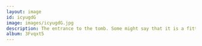 ```yaml
---
layout: image
id: icyugdG
image: images/icyugdG.jpg
description: The entrance to the tomb. Some might say that it is a fitting place for such an old laptop. I would agree, since like the ThinkPad, this tomb is very robust and still serves its purpose today, unlike inferior tombs likely manufactured by Apple or HP.
album: 3Fvqxt5
---
```


